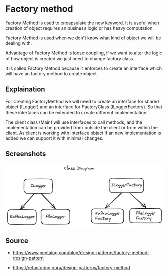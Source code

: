 
# Factory method

Factory Method is used to encapsulate the new keyword. It is useful when creation of  object requires an business logic or has heavy computation.

Factory Method is used when we don’t know what kind of object we will be dealing with.

Advantage of Factory Method is loose coupling, if we want to alter the logic of how object is created we just need to change factory class. 

It is called Factory Method because it enforces to create an interface which will have an factory method to create object

## Explaination

For Creating FactoryMethod we will need to create an interface for shared object (ILogger) and an interface for FactoryClass (ILoggerFactory). So that these interfaces can be extended to create different implementation.

The client class (Main) will use interfaces to call methods, and the implementation can be provided from outside the client or from within the client. As client is working with interface object if an new implementation is added we can support it with minimal changes.


## Screenshots


![Class Diagram](https://github.com/aditya-chaudhari/design-patterns/blob/factory-method/factory-method/images/classDiagram.png)


## Source

- https://www.pentalog.com/blog/design-patterns/factory-method-design-pattern

- https://refactoring.guru/design-patterns/factory-method 
